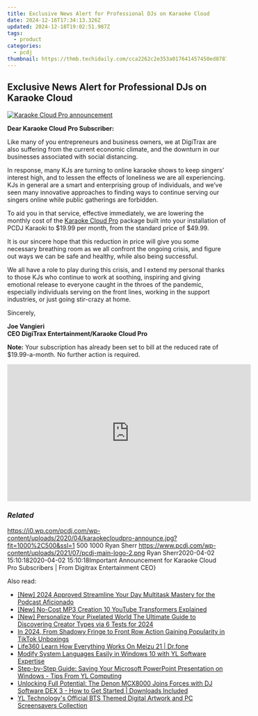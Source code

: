 ```yaml
---
title: Exclusive News Alert for Professional DJs on Karaoke Cloud
date: 2024-12-16T17:34:13.326Z
updated: 2024-12-18T19:02:51.987Z
tags:
  - product
categories:
  - pcdj
thumbnail: https://thmb.techidaily.com/cca2262c2e353a017641457450ed87877a82d042ad27894aff917614decf98a8.jpg
---
```


## Exclusive News Alert for Professional DJs on Karaoke Cloud

[![Karaoke Cloud Pro announcement](https://i0.wp.com/pcdj.com/wp-content/uploads/2020/04/karaokecloudpro-announce.jpg?resize=845%2C321&ssl=1)](https://i0.wp.com/pcdj.com/wp-content/uploads/2020/04/karaokecloudpro-announce.jpg?fit=1000%2C500&ssl=1 "Karaoke Cloud Pro announcement")

**Dear Karaoke Cloud Pro Subscriber:**

Like many of you entrepreneurs and business owners, we at DigiTrax are also suffering from the current economic climate, and the downturn in our businesses associated with social distancing.

In response, many KJs are turning to online karaoke shows to keep singers’ interest high, and to lessen the effects of loneliness we are all experiencing. KJs in general are a smart and enterprising group of individuals, and we’ve seen many innovative approaches to finding ways to continue serving our singers online while public gatherings are forbidden.

To aid you in that service, effective immediately, we are lowering the monthly cost of the [Karaoke Cloud Pro](https://tools.techidaily.com/pcdj/products/) package built into your installation of PCDJ Karaoki to $19.99 per month, from the standard price of $49.99.

It is our sincere hope that this reduction in price will give you some necessary breathing room as we all confront the ongoing crisis, and figure out ways we can be safe and healthy, while also being successful.

We all have a role to play during this crisis, and I extend my personal thanks to those KJs who continue to work at soothing, inspiring and giving emotional release to everyone caught in the throes of the pandemic, especially individuals serving on the front lines, working in the support industries, or just going stir-crazy at home.

Sincerely,

**Joe Vangieri**  
**CEO DigiTrax Entertainment/Karaoke Cloud Pro**

**Note:** Your subscription has already been set to bill at the reduced rate of $19.99-a-month. No further action is required.

<!-- affiliate ads begin -->
<iframe width="560" height="315" src="https://www.youtube.com/embed/VxFUhesNCKo?si=Ti0ui6DXYP12sjSs" title="YouTube video player" frameborder="0" allow="accelerometer; autoplay; clipboard-write; encrypted-media; gyroscope; picture-in-picture; web-share" referrerpolicy="strict-origin-when-cross-origin" allowfullscreen></iframe>
<!-- affiliate ads end -->

### _Related_

https://i0.wp.com/pcdj.com/wp-content/uploads/2020/04/karaokecloudpro-announce.jpg?fit=1000%2C500&ssl=1 500 1000 Ryan Sherr https://www.pcdj.com/wp-content/uploads/2021/07/pcdj-main-logo-2.png Ryan Sherr2020-04-02 15:10:182020-04-02 15:10:18Important Announcement for Karaoke Cloud Pro Subscribers | From Digitrax Entertainment CEO}

<ins class="adsbygoogle"
     style="display:block"
     data-ad-format="autorelaxed"
     data-ad-client="ca-pub-7571918770474297"
     data-ad-slot="1223367746"></ins>

<ins class="adsbygoogle"
     style="display:block"
     data-ad-client="ca-pub-7571918770474297"
     data-ad-slot="8358498916"
     data-ad-format="auto"
     data-full-width-responsive="true"></ins>

<span class="atpl-alsoreadstyle">Also read:</span>
<div><ul>
<li><a href="https://article-knowledge.techidaily.com/new-2024-approved-streamline-your-day-multitask-mastery-for-the-podcast-aficionado/"><u>[New] 2024 Approved Streamline Your Day Multitask Mastery for the Podcast Aficionado</u></a></li>
<li><a href="https://youtube-blog.techidaily.com/o-cost-mp3-creation-10-youtube-transformers-explained/"><u>[New] No-Cost MP3 Creation 10 YouTube Transformers Explained</u></a></li>
<li><a href="https://youtube-tips.techidaily.com/ersonalize-your-pixelated-world-the-ultimate-guide-to-discovering-creator-types-via-6-tests-for-2024/"><u>[New] Personalize Your Pixelated World The Ultimate Guide to Discovering Creator Types via 6 Tests for 2024</u></a></li>
<li><a href="https://some-techniques.techidaily.com/in-2024-from-shadowy-fringe-to-front-row-action-gaining-popularity-in-tiktok-unboxings/"><u>In 2024, From Shadowy Fringe to Front Row Action Gaining Popularity in TikTok Unboxings</u></a></li>
<li><a href="https://fake-location.techidaily.com/life360-learn-how-everything-works-on-meizu-21-drfone-by-drfone-virtual-android/"><u>Life360 Learn How Everything Works On Meizu 21 | Dr.fone</u></a></li>
<li><a href="https://discover-bits.techidaily.com/modify-system-languages-easily-in-windows-10-with-yl-software-expertise/"><u>Modify System Languages Easily in Windows 10 with YL Software Expertise</u></a></li>
<li><a href="https://discover-bits.techidaily.com/step-by-step-guide-saving-your-microsoft-powerpoint-presentation-on-windows-tips-from-yl-computing/"><u>Step-by-Step Guide: Saving Your Microsoft PowerPoint Presentation on Windows - Tips From YL Computing</u></a></li>
<li><a href="https://discover-bits.techidaily.com/unlocking-full-potential-the-denon-mcx8000-joins-forces-with-dj-software-dex-3-how-to-get-started-downloads-included/"><u>Unlocking Full Potential: The Denon MCX8000 Joins Forces with DJ Software DEX 3 - How to Get Started | Downloads Included</u></a></li>
<li><a href="https://discover-bits.techidaily.com/yl-technologys-official-bts-themed-digital-artwork-and-pc-screensavers-collection/"><u>YL Technology's Official BTS Themed Digital Artwork and PC Screensavers Collection</u></a></li>
</ul></div>

